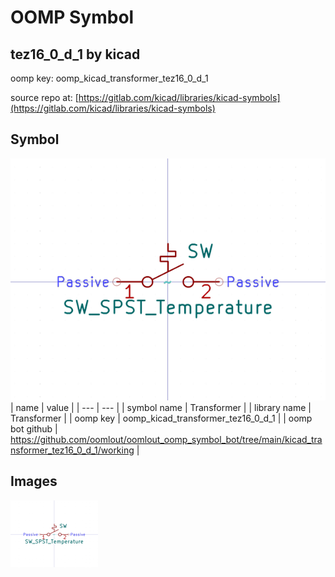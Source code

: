 # OOMP Symbol  
## tez16_0_d_1  by kicad  
  
oomp key: oomp_kicad_transformer_tez16_0_d_1  
  
source repo at: [https://gitlab.com/kicad/libraries/kicad-symbols](https://gitlab.com/kicad/libraries/kicad-symbols)  
## Symbol  
  
[![working.png](working_600.png)](working.png)  
| name | value | 
| --- | --- | 
| symbol name | Transformer | 
| library name | Transformer | 
| oomp key | oomp_kicad_transformer_tez16_0_d_1 | 
| oomp bot github | https://github.com/oomlout/oomlout_oomp_symbol_bot/tree/main/kicad_transformer_tez16_0_d_1/working | 
## Images  
  
[![working.png](working_140.png)](working.png)  

